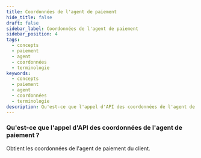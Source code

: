 ```yaml
---
title: Coordonnées de l'agent de paiement
hide_title: false
draft: false
sidebar_label: Coordonnées de l'agent de paiement
sidebar_position: 4
tags:
  - concepts
  - paiement
  - agent
  - coordonnées
  - terminologie
keywords:
  - concepts
  - paiement
  - agent
  - coordonnées
  - terminologie
description: Qu'est-ce que l'appel d'API des coordonnées de l'agent de paiement ?
---
```


### Qu'est-ce que l'appel d'API des coordonnées de l'agent de paiement ?

Obtient les coordonnées de l'agent de paiement du client.
